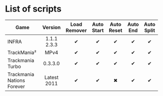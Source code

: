 ﻿# List of scripts
Game|Version|Load Remover|Auto Start|Auto Reset|Auto End|Auto Split
--|:-:|:-:|:-:|:-:|:-:|:-:
INFRA|1.1.1<br>2.3.3|✔|✔|✔|✔|✔
TrackMania²|MPv4|✔|✔|✔|✔|✔
Trackmania Turbo|0.3.3.0|✔|✔|✔|✔|✔
Trackmania Nations Forever|Latest 2011|✔|✔|✖|✔|✔